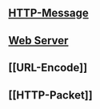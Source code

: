 ## [HTTP-Message](HTTP-Message.md)
## [Web Server](./Web-Server.md)

## [[URL-Encode]]
## [[HTTP-Packet]]
